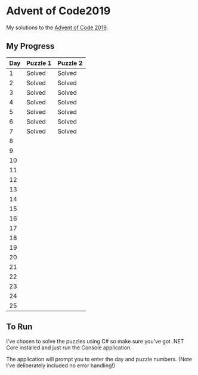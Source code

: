 # Advent of Code2019
My solutions to the [Advent of Code 2019](https://adventofcode.com/2019).

## My Progress

| Day | Puzzle 1 | Puzzle 2 |
|-----|----------|----------|
| 1   | Solved   | Solved   |
| 2   | Solved   | Solved   |
| 3   | Solved   | Solved   |
| 4   | Solved   | Solved   |
| 5   | Solved   | Solved   |
| 6   | Solved   | Solved   |
| 7   | Solved   | Solved   |
| 8   |          |          |
| 9   |          |          |
| 10  |          |          |
| 11  |          |          |
| 12  |          |          |
| 13  |          |          |
| 14  |          |          |
| 15  |          |          |
| 16  |          |          |
| 17  |          |          |
| 18  |          |          |
| 19  |          |          |
| 20  |          |          |
| 21  |          |          |
| 22  |          |          |
| 23  |          |          |
| 24  |          |          |
| 25  |          |          |

## To Run
I've chosen to solve the puzzles using C# so make sure you've got .NET Core installed and just run the Console application.

The application will prompt you to enter the day and puzzle numbers. (Note I've deliberately included no error handling!)
